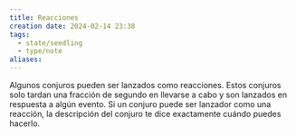 ```yaml
---
title: Reacciones
creation date: 2024-02-14 23:38
tags:
  - state/seedling
  - type/note
aliases:
---
```

Algunos conjuros pueden ser lanzados como reacciones. Estos conjuros solo tardan una fracción de segundo en llevarse a cabo y son lanzados en respuesta a algún evento. Si un conjuro puede ser lanzador como una reacción, la descripción del conjuro te dice exactamente cuándo puedes hacerlo.
